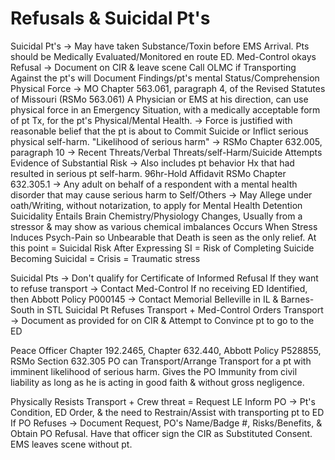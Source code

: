 # Refusals & Suicidal Pt's

Suicidal Pt's -> May have taken Substance/Toxin before EMS Arrival.
Pts should be Medically Evaluated/Monitored en route ED.
Med-Control okays Refusal -> Document on CIR & leave scene
Call OLMC if Transporting Against the pt's will
Document Findings/pt's mental Status/Comprehension
Physical Force -> MO Chapter 563.061, paragraph 4, of the Revised Statutes of Missouri (RSMo 563.061)
A Physician or EMS at his direction, can use physical force in an Emergency Situation, with a medically acceptable form of pt Tx, for the pt's Physical/Mental Health.
-> Force is justified with reasonable belief that the pt is about to Commit Suicide or Inflict serious physical self-harm.
"Likelihood of serious harm" -> RSMo Chapter 632.005, paragraph 10
-> Recent Threats/Verbal Threats/self-Harm/Suicide Attempts
Evidence of Substantial Risk -> Also includes pt behavior Hx that had resulted in serious pt self-harm.
96hr-Hold Affidavit RSMo Chapter 632.305.1
-> Any adult on behalf of a respondent with a mental health disorder that may cause serious harm to Self/Others
-> May Allege under oath/Writing, without notarization, to apply for Mental Health Detention
Suicidality Entails Brain Chemistry/Physiology Changes, Usually from a stressor & may show as various chemical imbalances
Occurs When Stress Induces Psych-Pain so Unbearable that Death is seen as the only relief.
At this point = Suicidal Risk
After Expressing SI = Risk of Completing Suicide
Becoming Suicidal = Crisis = Traumatic stress

Suicidal Pts -> Don't qualify for Certificate of Informed Refusal
If they want to refuse transport -> Contact Med-Control
If no receiving ED Identified, then Abbott Policy P000145 -> Contact Memorial Belleville in IL & Barnes-South in STL
Suicidal Pt Refuses Transport + Med-Control Orders Transport -> Document as provided for on CIR & Attempt to Convince pt to go to the ED

Peace Officer Chapter 192.2465, Chapter 632.440, Abbott Policy P528855, RSMo Section 632.305
PO can Transport/Arrange Transport for a pt with imminent likelihood of serious harm.
Gives the PO Immunity from civil liability as long as he is acting in good faith & without gross negligence.

Physically Resists Transport + Crew threat = Request LE
Inform PO -> Pt's Condition, ED Order, & the need to Restrain/Assist with transporting pt to ED
If PO Refuses -> Document Request, PO's Name/Badge #, Risks/Benefits, & Obtain PO Refusal.
Have that officer sign the CIR as Substituted Consent.
EMS leaves scene without pt.
